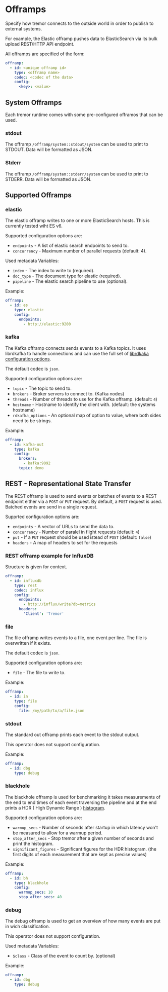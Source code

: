 # Offramps

Specify how tremor connects to the outside world in order to publish to external systems.

For example, the Elastic offramp pushes data to ElasticSearch via its bulk upload REST/HTTP API endpoint.

All offramps are specified of the form:

```yaml
offramp:
  - id: <unique offramp id>
    type: <offramp name>
    codec: <codec of the data>
    config:
      <key>: <value>
```

## System Offramps

Each tremor runtime comes with some pre-configured offramos that can be used.

### stdout

The offramp `/offramp/system::stdout/system` can be used to print to STDOUT. Data will be formatted as JSON.

### Stderr

The offramp `/offramp/system::stderr/system` can be used to print to STDERR. Data will be formatted as JSON.

## Supported Offramps

### elastic

The elastic offramp writes to one or more ElasticSearch hosts. This is currently tested wiht ES v6.

Supported configuration options are:

* `endpoints` - A list of elastic search endpoints to send to.
* `concurrency` - Maximum number of parallel requests (default: 4).

Used metadata Variables:

* `index` - The index to write to (required).
* `doc_type` - The document type for elastic (required).
* `pipeline` - The elastic search pipeline to use (optional).

Example:

```yaml
offramp:
  - id: es
    type: elastic
    config:
      endpoints:
        - http://elastic:9200
```

### kafka

The Kafka offramp connects sends events to a Kafka topics. It uses librdkafka to handle connections and can use the full set of [librdkaka configuration options](https://github.com/edenhill/librdkafka/blob/master/CONFIGURATION.md).

The default codec is `json`.

Supported configuration options are:

* `topic` - The topic to send to.
* `brokers` - Broker servers to connect to. (Kafka nodes)
* `threads` - Number of threads to use for the Kafka offramp. (default: `4`)
* `hostname` - Hostname to identify the client with. (default: the systems hostname)
* `rdkafka_options` - An optional map of option to value, where both sides need to be strings.

Example:

```yaml
offramp:
  - id: kafka-out
    type: kafka
    config:
      brokers:
        - kafka:9092
      topic: demo
```

## REST - Representational State Transfer

The REST offramp is used to send events or batches of events to a REST endpoint either via a `POST` or `PUT` request. By default, a `POST` request is used. Batched events are send in a single request.

Supprted configuration options are:

* `endpoints` - A vector of URLs to send the data to.
* `concurrency` - Number of paralel in flight requests (default: `4`)
* `put` - If a `PUT` request should be used istead of `POST` (default: `false`)
* `headers` - A map of headers to set for the requests

### REST offramp example for InfluxDB

Structure is given for context.

```yaml
offramp:
  - id: influxdb
    type: rest
    codec: influx
    config:
      endpoints:
        - http://influx/write?db=metrics
      headers:
        'Client': 'Tremor'
```

### file

The file offramp writes events to a file, one event per line. The file is overwritten if it exists.

The default codec is `json`.

Supported configuration options are:

* `file` - The file to write to.

Example:

```yaml
offramp:
  - id: in
    type: file
    config:
      file: /my/path/to/a/file.json
```

### stdout

The standard out offramp prints each event to the stdout output. 

This operator does not support configuration.

Example:

```yaml
offramp:
  - id: dbg
    type: debug
```

### blackhole

The blackhole offramp is used for benchmarking it takes measurements of the end to end times of each event traversing the pipeline and at the end prints a HDR ( High Dynamic Range ) [histogram](http://hdrhistogram.org/).

Supported configuration options are:

* `warmup_secs` - Number of seconds after startup in which latency won't be measured to allow for a warmup period. 
* `stop_after_secs` - Stop tremor after a given number of seconds and print the histogram.
* `significant_figures` - Significant figures for the HDR histogram. (the first digits of each measurement that are kept as precise values)

Example:

```yaml
offramp:
  - id: bh
    type: blackhole
    config:
      warmup_secs: 10
      stop_after_secs: 40
```

### debug

The debug offramp is used to get an overview of how many events are put in wich classification.

This operator does not support configuration.

Used metadata Variables:

* `$class` - Class of the event to count by. (optional)

Example:

```yaml
offramp:
  - id: dbg
    type: debug
```
